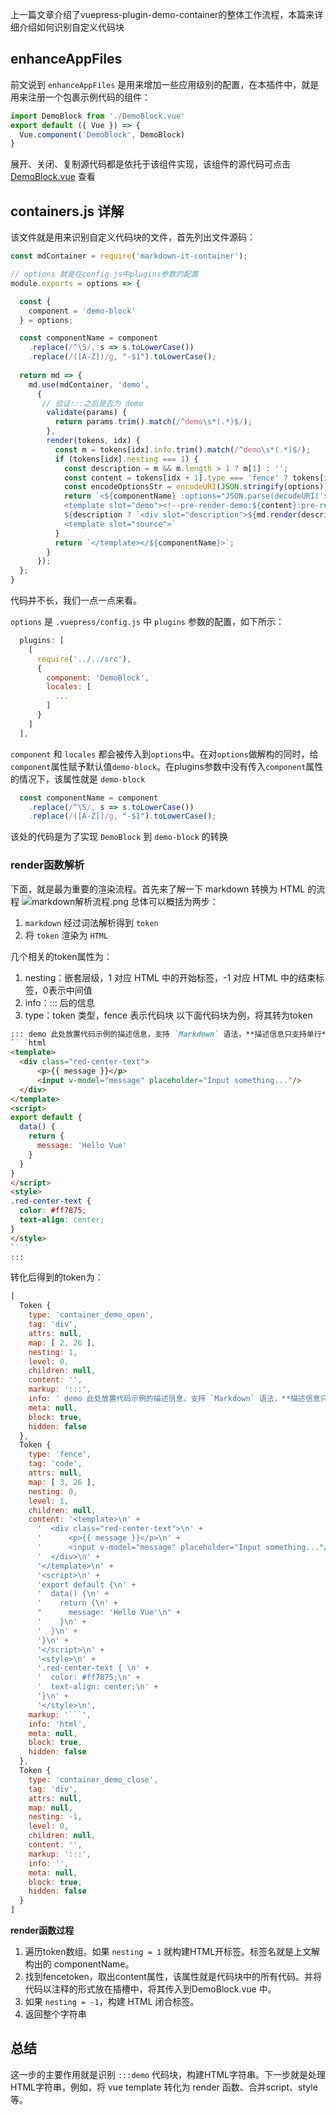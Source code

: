上一篇文章介绍了vuepress-plugin-demo-container的整体工作流程，本篇来详细介绍如何识别自定义代码块

## enhanceAppFiles
前文说到 `enhanceAppFiles` 是用来增加一些应用级别的配置，在本插件中，就是用来注册一个包裹示例代码的组件：
```js
import DemoBlock from './DemoBlock.vue'
export default ({ Vue }) => {
  Vue.component('DemoBlock', DemoBlock)
}
```
展开、关闭、复制源代码都是依托于该组件实现，该组件的源代码可点击 [DemoBlock.vue](https://github.com/calebman/vuepress-plugin-demo-container/blob/master/src/DemoBlock.vue) 查看

## containers.js 详解
该文件就是用来识别自定义代码块的文件，首先列出文件源码：
```js
const mdContainer = require('markdown-it-container');

// options 就是在config.js中plugins参数的配置
module.exports = options => {

  const {
    component = 'demo-block'
  } = options;

  const componentName = component
    .replace(/^\S/, s => s.toLowerCase())
    .replace(/([A-Z])/g, "-$1").toLowerCase();
    
  return md => {
    md.use(mdContainer, 'demo',
      {
       // 验证:::之后是否为 demo
        validate(params) {
          return params.trim().match(/^demo\s*(.*)$/);
        },
        render(tokens, idx) {
          const m = tokens[idx].info.trim().match(/^demo\s*(.*)$/);
          if (tokens[idx].nesting === 1) {
            const description = m && m.length > 1 ? m[1] : '';
            const content = tokens[idx + 1].type === 'fence' ? tokens[idx + 1].content : '';
            const encodeOptionsStr = encodeURI(JSON.stringify(options));
            return `<${componentName} :options="JSON.parse(decodeURI('${encodeOptionsStr}'))">
            <template slot="demo"><!--pre-render-demo:${content}:pre-render-demo--></template>
            ${description ? `<div slot="description">${md.render(description).html}</div>` : ''}
            <template slot="source">`
          }
          return `</template></${componentName}>`;
        }
      });
  };
}
```

代码并不长，我们一点一点来看。

`options` 是 `.vuepress/config.js` 中 `plugins`  参数的配置，如下所示：
```js
  plugins: [
    [
      require('../../src'),
      {
        component: 'DemoBlock',
        locales: [
		  ...
        ]
      }
    ]
  ],
```
`component` 和 `locales` 都会被传入到`options`中。在对`options`做解构的同时，给`component`属性赋予默认值`demo-block`。在plugins参数中没有传入`component`属性的情况下，该属性就是 `demo-block`

```js
  const componentName = component
    .replace(/^\S/, s => s.toLowerCase())
    .replace(/([A-Z])/g, "-$1").toLowerCase();
```
该处的代码是为了实现 `DemoBlock` 到 `demo-block` 的转换

### render函数解析

下面，就是最为重要的渲染流程。首先来了解一下 markdown 转换为 HTML 的流程
![markdown解析流程.png](/Users/yxl/Documents/vue-plugin-demo-container/images/markdown解析流程.png)
总体可以概括为两步：

1. `markdown` 经过词法解析得到 `token`
2. 将 `token` 渲染为 `HTML`

几个相关的token属性为：
1. nesting：嵌套层级，1 对应 HTML 中的开始标签，-1 对应 HTML 中的结束标签，0表示中间值
2. info：::: 后的信息
3. type：token 类型，fence 表示代码块
以下面代码块为例，将其转为token

```md
::: demo 此处放置代码示例的描述信息，支持 `Markdown` 语法，**描述信息只支持单行**
`` `html
<template>
  <div class="red-center-text">
      <p>{{ message }}</p>
      <input v-model="message" placeholder="Input something..."/>
  </div>
</template>
<script>
export default {
  data() {
    return {
      message: 'Hello Vue'
    }
  }
}
</script>
<style>
.red-center-text { 
  color: #ff7875;
  text-align: center;
}
</style>
`` `
:::
```
转化后得到的token为：
```js
[
  Token {
    type: 'container_demo_open',
    tag: 'div',
    attrs: null,
    map: [ 2, 26 ],
    nesting: 1,
    level: 0,
    children: null,
    content: '',
    markup: ':::',
    info: ' demo 此处放置代码示例的描述信息，支持 `Markdown` 语法，**描述信息只支持单行**',
    meta: null,
    block: true,
    hidden: false
  },
  Token {
    type: 'fence',
    tag: 'code',
    attrs: null,
    map: [ 3, 26 ],
    nesting: 0,
    level: 1,
    children: null,
    content: '<template>\n' +
      '  <div class="red-center-text">\n' +
      '      <p>{{ message }}</p>\n' +
      '      <input v-model="message" placeholder="Input something..."/>\n' +
      '  </div>\n' +
      '</template>\n' +
      '<script>\n' +
      'export default {\n' +
      '  data() {\n' +
      '    return {\n' +
      "      message: 'Hello Vue'\n" +
      '    }\n' +
      '  }\n' +
      '}\n' +
      '</script>\n' +
      '<style>\n' +
      '.red-center-text { \n' +
      '  color: #ff7875;\n' +
      '  text-align: center;\n' +
      '}\n' +
      '</style>\n',
    markup: '```',
    info: 'html',
    meta: null,
    block: true,
    hidden: false
  },
  Token {
    type: 'container_demo_close',
    tag: 'div',
    attrs: null,
    map: null,
    nesting: -1,
    level: 0,
    children: null,
    content: '',
    markup: ':::',
    info: '',
    meta: null,
    block: true,
    hidden: false
  }
]
```
**render函数过程**
1. 遍历token数组。如果 `nesting = 1`  就构建HTML开标签。标签名就是上文解构出的 componentName。
2. 找到fencetoken，取出content属性，该属性就是代码块中的所有代码。并将代码以注释的形式放在插槽中，将其传入到DemoBlock.vue 中。
3. 如果 `nesting = -1`，构建 HTML 闭合标签。
4. 返回整个字符串

## 总结
这一步的主要作用就是识别 `:::demo` 代码块，构建HTML字符串。下一步就是处理HTML字符串，例如，将 vue template 转化为 render 函数、合并script、style等。